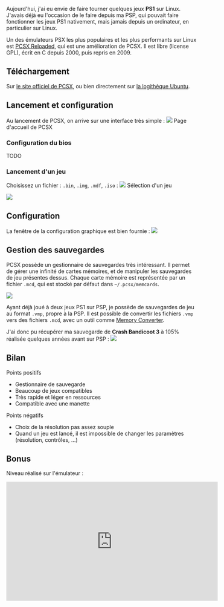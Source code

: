 Aujourd'hui, j'ai eu envie de faire tourner quelques jeux **PS1** sur Linux.
J'avais déjà eu l'occasion de le faire depuis ma PSP, qui pouvait faire
fonctionner les jeux PS1 nativement, mais jamais depuis un ordinateur, en particulier sur Linux.

Un des émulateurs PSX les plus populaires et les plus performants sur Linux
est [PCSX Reloaded](http://pcsxr.codeplex.com/), qui est une amélioration de PCSX. Il est libre (license GPL),
écrit en C depuis 2000, puis repris en 2009.

Téléchargement
--------------
Sur [le site officiel de PCSX](http://pcsxr.codeplex.com/), ou bien directement sur [la logithèque Ubuntu](http://apt.ubuntu.com/p/pcsxr).

Lancement et configuration
--------------------------
Au lancement de PCSX, on arrive sur une interface très simple :
<img src='/image/ps1_gaming_linux/pcsx.png'>
Page d'accueil de PCSX

### Configuration du bios
TODO

### Lancement d'un jeu
Choisissez un fichier : `.bin`, `.img`, `.mdf`, `.iso` :
<img src='/image/ps1_gaming_linux/iso.png'>
Sélection d'un jeu

<img src='/image/ps1_gaming_linux/crash.png'>

## Configuration
La fenêtre de la configuration graphique est bien fournie :
<img src='/image/ps1_gaming_linux/config.png'>

Gestion des sauvegardes
-----------------------
PCSX possède un gestionnaire de sauvegardes très intéressant. Il permet
de gérer une infinité de cartes mémoires, et de manipuler les sauvegardes
de jeu présentes dessus. Chaque carte mémoire est représentée par un fichier
`.mcd`, qui est stocké par défaut dans `~/.pcsx/memcards`.

<img src='/image/ps1_gaming_linux/saves.png'>

Ayant déjà joué à deux jeux PS1 sur PSP, je possède de sauvegardes de jeu
au format `.vmp`, propre à la PSP. Il est possible de convertir les fichiers
`.vmp` vers des fichiers `.mcd`, avec un outil comme [Memory Converter](http://www.aldostools.org/memcards.html).

J'ai donc pu récupérer ma sauvegarde de **Crash Bandicoot 3** à 105% réalisée quelques années avant sur PSP :
<img src='/image/ps1_gaming_linux/105.png'>

Bilan
-----

Points positifs
- Gestionnaire de sauvegarde
- Beaucoup de jeux compatibles
- Très rapide et léger en ressources
- Compatible avec une manette

Points négatifs
- Choix de la résolution pas assez souple
- Quand un jeu est lancé, il est impossible de changer les paramètres
(résolution, contrôles, ...)

Bonus
-----
Niveau réalisé sur l'émulateur :
<iframe width="560" height="315" src="https://www.youtube.com/embed/CWPQp3rXmZ8" frameborder="0" allowfullscreen></iframe>
